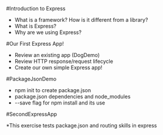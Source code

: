 #Introduction to Express

* What is a framework? How is it different from a library?  
* What is Express?  
* Why are we using Express?  

#Our First Express App!  

* Review an existing app (DogDemo)  
* Review HTTP response/request lifecycle  
* Create our own simple Express app!  

#PackageJsonDemo

* npm init to create package.json  
* package.json dependencies and node_modules  
* --save flag for npm install <package> and its use  

#SecondExpressApp

*This exercise tests package.json and routing skills in express

